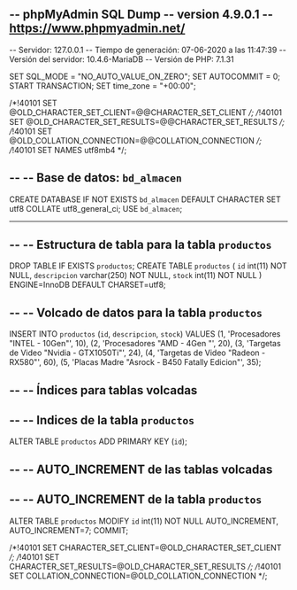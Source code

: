 -- phpMyAdmin SQL Dump
-- version 4.9.0.1
-- https://www.phpmyadmin.net/
--
-- Servidor: 127.0.0.1
-- Tiempo de generación: 07-06-2020 a las 11:47:39
-- Versión del servidor: 10.4.6-MariaDB
-- Versión de PHP: 7.1.31

SET SQL_MODE = "NO_AUTO_VALUE_ON_ZERO";
SET AUTOCOMMIT = 0;
START TRANSACTION;
SET time_zone = "+00:00";


/*!40101 SET @OLD_CHARACTER_SET_CLIENT=@@CHARACTER_SET_CLIENT */;
/*!40101 SET @OLD_CHARACTER_SET_RESULTS=@@CHARACTER_SET_RESULTS */;
/*!40101 SET @OLD_COLLATION_CONNECTION=@@COLLATION_CONNECTION */;
/*!40101 SET NAMES utf8mb4 */;

--
-- Base de datos: `bd_almacen`
--
CREATE DATABASE IF NOT EXISTS `bd_almacen` DEFAULT CHARACTER SET utf8 COLLATE utf8_general_ci;
USE `bd_almacen`;

-- --------------------------------------------------------

--
-- Estructura de tabla para la tabla `productos`
--

DROP TABLE IF EXISTS `productos`;
CREATE TABLE `productos` (
  `id` int(11) NOT NULL,
  `descripcion` varchar(250) NOT NULL,
  `stock` int(11) NOT NULL
) ENGINE=InnoDB DEFAULT CHARSET=utf8;

--
-- Volcado de datos para la tabla `productos`
--

INSERT INTO `productos` (`id`, `descripcion`, `stock`) VALUES
(1, 'Procesadores \"INTEL - 10Gen\"', 10),
(2, 'Procesadores \"AMD - 4Gen \"', 20),
(3, 'Targetas de Video \"Nvidia - GTX1050Ti\"', 24),
(4, 'Targetas de Video \"Radeon - RX580\"', 60),
(5, 'Placas Madre \"Asrock - B450 Fatally Edicion\"', 35);

--
-- Índices para tablas volcadas
--

--
-- Indices de la tabla `productos`
--
ALTER TABLE `productos`
  ADD PRIMARY KEY (`id`);

--
-- AUTO_INCREMENT de las tablas volcadas
--

--
-- AUTO_INCREMENT de la tabla `productos`
--
ALTER TABLE `productos`
  MODIFY `id` int(11) NOT NULL AUTO_INCREMENT, AUTO_INCREMENT=7;
COMMIT;

/*!40101 SET CHARACTER_SET_CLIENT=@OLD_CHARACTER_SET_CLIENT */;
/*!40101 SET CHARACTER_SET_RESULTS=@OLD_CHARACTER_SET_RESULTS */;
/*!40101 SET COLLATION_CONNECTION=@OLD_COLLATION_CONNECTION */;

